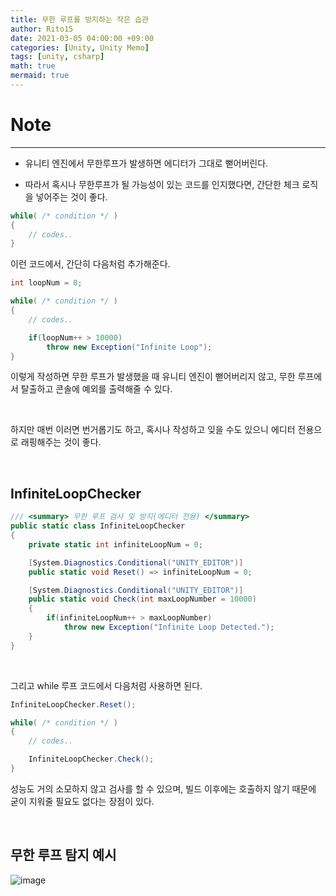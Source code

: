 ```yaml
---
title: 무한 루프를 방지하는 작은 습관
author: Rito15
date: 2021-03-05 04:00:00 +09:00
categories: [Unity, Unity Memo]
tags: [unity, csharp]
math: true
mermaid: true
---
```


# Note
---
- 유니티 엔진에서 무한루프가 발생하면 에디터가 그대로 뻗어버린다.

- 따라서 혹시나 무한루프가 될 가능성이 있는 코드를 인지했다면, 간단한 체크 로직을 넣어주는 것이 좋다.

```cs
while( /* condition */ )
{
    // codes..
}
```

이런 코드에서, 간단히 다음처럼 추가해준다.


```cs
int loopNum = 0;

while( /* condition */ )
{
    // codes..

    if(loopNum++ > 10000)
        throw new Exception("Infinite Loop");
}
```

이렇게 작성하면 무한 루프가 발생했을 때 유니티 엔진이 뻗어버리지 않고, 무한 루프에서 탈출하고 콘솔에 예외를 출력해줄 수 있다.

<br>

하지만 매번 이러면 번거롭기도 하고, 혹시나 작성하고 잊을 수도 있으니 에디터 전용으로 래핑해주는 것이 좋다.

<br>

## **InfiniteLoopChecker**

```cs
/// <summary> 무한 루프 검사 및 방지(에디터 전용) </summary>
public static class InfiniteLoopChecker
{
    private static int infiniteLoopNum = 0;

    [System.Diagnostics.Conditional("UNITY_EDITOR")]
    public static void Reset() => infiniteLoopNum = 0;

    [System.Diagnostics.Conditional("UNITY_EDITOR")]
    public static void Check(int maxLoopNumber = 10000)
    {
        if(infiniteLoopNum++ > maxLoopNumber)
            throw new Exception("Infinite Loop Detected.");
    }
}
```

<br>

그리고 while 루프 코드에서 다음처럼 사용하면 된다.

```cs
InfiniteLoopChecker.Reset();

while( /* condition */ )
{
    // codes..

    InfiniteLoopChecker.Check();
}
```

성능도 거의 소모하지 않고 검사를 할 수 있으며, 빌드 이후에는 호출하지 않기 때문에 굳이 지워줄 필요도 없다는 장점이 있다.

<br>

## 무한 루프 탐지 예시

![image](https://user-images.githubusercontent.com/42164422/110019481-ddbc2600-7d6b-11eb-97bd-494fb927eee4.png)